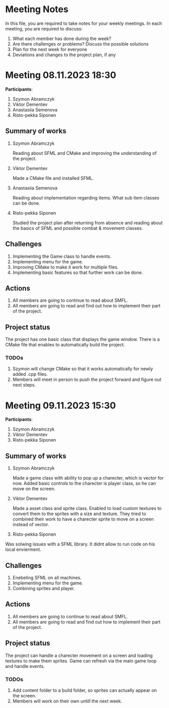 # Meeting Notes
In this file, you are required to take notes for your weekly meetings. 
In each meeting, you are required to discuss:

1. What each member has done during the week?
2. Are there challenges or problems? Discuss the possible solutions
3. Plan for the next week for everyone
4. Deviations and changes to the project plan, if any


# Meeting 08.11.2023 18:30

**Participants**: 
1. Szymon Abramczyk
2. Viktor Dementev
3. Anastasiia Semenova
4. Risto-pekka Siponen

## Summary of works
1. Szymon Abramczyk 
   
   Reading about SFML and CMake and improving the understanding of the project.

2. Viktor Dementev

   Made a CMake file and installed SFML.

3. Anastasiia Semenova

   Reading about implementation regarding items. What sub item classes can be done. 

4. Risto-pekka Siponen

   Studied the project plan after returning from absence and reading about the basics of SFML and possible combat & movement classes.

## Challenges

1. Implementing the Game class to handle events.
2. Implementing menu for the game.
3. Improving CMake to make it work for multiple files.
4. Implementing basic features so that further work can be done.

## Actions
1. All members are going to continue to read about SMFL.
2. All members are going to read and find out how to implement their part of the project.

## Project status 
The project has one basic class that displays the game window. There is a CMake file that enables to automatically build the project.

### TODOs
1. Szymon will change CMake so that it works automatically for newly added .cpp files.
2. Members will meet in person to push the project forward and figure out next steps.


# Meeting 09.11.2023 15:30

**Participants**: 
1. Szymon Abramczyk
2. Viktor Dementev
3. Risto-pekka Siponen

## Summary of works
1. Szymon Abramczyk 
   
   Made a game class with ability to pop up a charecter, which is vector for now. Added basic controls to the charecter is player class, so he can move on the screen.

2. Viktor Dementev

   Made a asset class and sprite class. Enabled to load custom textures to convert them to the sprites with a size and texture. They tried to combined their work to have a charecter sprite to move on a screen instead of vector.

3. Risto-pekka Siponen

Was solwing issues with a SFML library. It didnt allow to run code on his local envierment.

## Challenges

1. Enebeling SFML on all machines.
2. Implementing menu for the game.
3. Combining sprites and player.


## Actions
1. All members are going to continue to read about SMFL.
2. All members are going to read and find out how to implement their part of the project.

## Project status 
The project can handle a charecter movement on a screen and loading textures to make them sprites. Game can refresh via the main game loop and handle events.

### TODOs
1. Add content folder to a build folder, so sprites can actually appear on the screen.
2. Members will work on their own untill the next week.

